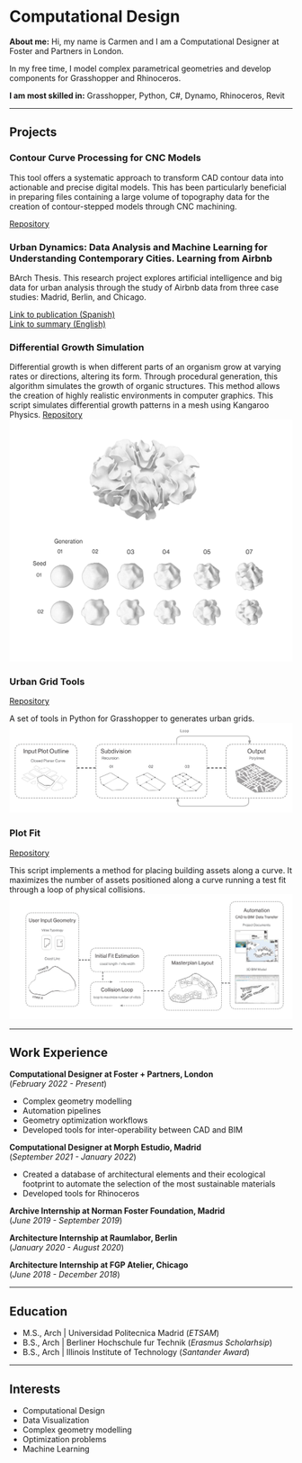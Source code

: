 # Computational Design
**About me:**
  Hi, my name is Carmen and I am a Computational Designer at Foster and Partners in London.
  
  In my free time, I model complex parametrical geometries and develop components for Grasshopper and Rhinoceros.

**I am most skilled in:**
Grasshopper, Python, C#, Dynamo, Rhinoceros, Revit

** **
## Projects
### Contour Curve Processing for CNC Models

This tool offers a systematic approach to transform CAD contour data into actionable and precise digital models. This has been particularly beneficial in preparing files containing a large volume of topography data for the creation of contour-stepped models through CNC machining. 

[Repository](https://github.com/crubiogarcia/ContourCurveTopographyProcessing)

### Urban Dynamics: Data Analysis and Machine Learning for Understanding Contemporary Cities. Learning from Airbnb

BArch Thesis. This research project explores  artificial intelligence and big data for urban analysis through the study of Airbnb data from three case studies: Madrid, Berlin, and Chicago.

[Link to publication (Spanish)](https://oa.upm.es/65083/)  
[Link to summary (English)](https://raw.githubusercontent.com/crubiogarcia/Urban-Dynamics-Data-Analysis-Machine-Learning/main/BachelorThesis_Urban%20Dynamics.pdf)

### Differential Growth Simulation

Differential growth is when different parts of an organism grow at varying rates or directions, altering its form. Through procedural generation, this algorithm simulates the growth of organic structures. This method allows the creation of highly realistic environments in computer graphics. This script simulates differential growth patterns in a mesh using Kangaroo Physics.
[Repository](https://github.com/crubiogarcia/Differential-Growth)  
![Differential Growth](/assets/img/differential.png)

### Urban Grid Tools
[Repository](https://github.com/crubiogarcia/Urban-Grid-Tools)

A set of tools in Python for Grasshopper to generates urban grids.
![Urban Grid](/assets/img/UrganGrid.png)

### Plot Fit  
[Repository](https://github.com/crubiogarcia/PlotFit)

This script implements a method for placing building assets along a curve. It maximizes the number of assets positioned along a curve running a test fit through a loop of physical collisions.
![Plot Fit](/assets/img/PlotFit.png)

** **
## Work Experience
**Computational Designer at Foster + Partners, London**  
(_February 2022 - Present_)
- Complex geometry modelling
- Automation pipelines
- Geometry optimization workflows
- Developed tools for inter-operability between CAD and BIM

**Computational Designer at Morph Estudio, Madrid**  
(_September 2021 - January 2022_)
- Created a database of architectural elements and their ecological footprint to automate the selection of the most sustainable materials
- Developed tools for Rhinoceros 
  
**Archive Internship at Norman Foster Foundation, Madrid**  
(_June 2019 - September 2019_)

**Architecture Internship at Raumlabor, Berlin**    
(_January 2020 - August 2020_)

**Architecture Internship at FGP Atelier, Chicago**     
(_June 2018 - December 2018_)

** **
## Education						       		  								       		
- M.S., Arch	| Universidad Politecnica Madrid  (_ETSAM_) 	        		
- B.S., Arch | Berliner Hochschule fur Technik  (_Erasmus Scholarhsip_)
- B.S., Arch | Illinois Institute of Technology (_Santander Award_)

** **
## Interests
- Computational Design
- Data Visualization
- Complex geometry modelling
- Optimization problems
- Machine Learning

